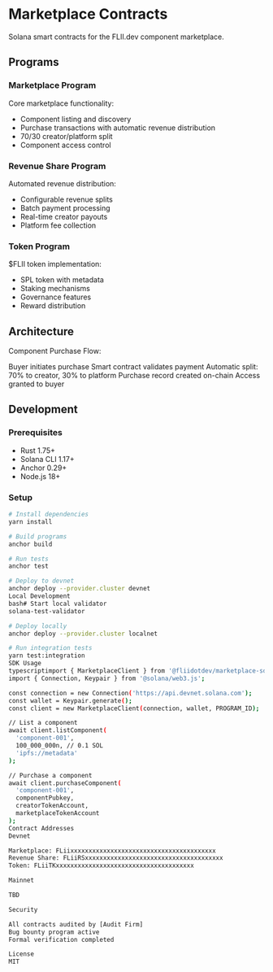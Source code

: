 # Marketplace Contracts

Solana smart contracts for the FLII.dev component marketplace.

## Programs

### Marketplace Program
Core marketplace functionality:
- Component listing and discovery
- Purchase transactions with automatic revenue distribution
- 70/30 creator/platform split
- Component access control

### Revenue Share Program
Automated revenue distribution:
- Configurable revenue splits
- Batch payment processing
- Real-time creator payouts
- Platform fee collection

### Token Program
$FLII token implementation:
- SPL token with metadata
- Staking mechanisms
- Governance features
- Reward distribution

## Architecture
Component Purchase Flow:

Buyer initiates purchase
Smart contract validates payment
Automatic split: 70% to creator, 30% to platform
Purchase record created on-chain
Access granted to buyer


## Development

### Prerequisites
- Rust 1.75+
- Solana CLI 1.17+
- Anchor 0.29+
- Node.js 18+

### Setup
```bash
# Install dependencies
yarn install

# Build programs
anchor build

# Run tests
anchor test

# Deploy to devnet
anchor deploy --provider.cluster devnet
Local Development
bash# Start local validator
solana-test-validator

# Deploy locally
anchor deploy --provider.cluster localnet

# Run integration tests
yarn test:integration
SDK Usage
typescriptimport { MarketplaceClient } from '@fliidotdev/marketplace-sdk';
import { Connection, Keypair } from '@solana/web3.js';

const connection = new Connection('https://api.devnet.solana.com');
const wallet = Keypair.generate();
const client = new MarketplaceClient(connection, wallet, PROGRAM_ID);

// List a component
await client.listComponent(
  'component-001',
  100_000_000n, // 0.1 SOL
  'ipfs://metadata'
);

// Purchase a component
await client.purchaseComponent(
  'component-001',
  componentPubkey,
  creatorTokenAccount,
  marketplaceTokenAccount
);
Contract Addresses
Devnet

Marketplace: FLiixxxxxxxxxxxxxxxxxxxxxxxxxxxxxxxxxxxxxxxx
Revenue Share: FLiiRSxxxxxxxxxxxxxxxxxxxxxxxxxxxxxxxxxxxxxx
Token: FLiiTKxxxxxxxxxxxxxxxxxxxxxxxxxxxxxxxxxxxxxx

Mainnet

TBD

Security

All contracts audited by [Audit Firm]
Bug bounty program active
Formal verification completed

License
MIT
